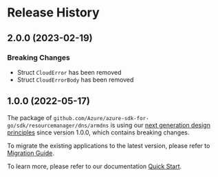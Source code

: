 # Release History

## 2.0.0 (2023-02-19)
### Breaking Changes

- Struct `CloudError` has been removed
- Struct `CloudErrorBody` has been removed


## 1.0.0 (2022-05-17)

The package of `github.com/Azure/azure-sdk-for-go/sdk/resourcemanager/dns/armdns` is using our [next generation design principles](https://azure.github.io/azure-sdk/general_introduction.html) since version 1.0.0, which contains breaking changes.

To migrate the existing applications to the latest version, please refer to [Migration Guide](https://aka.ms/azsdk/go/mgmt/migration).

To learn more, please refer to our documentation [Quick Start](https://aka.ms/azsdk/go/mgmt).